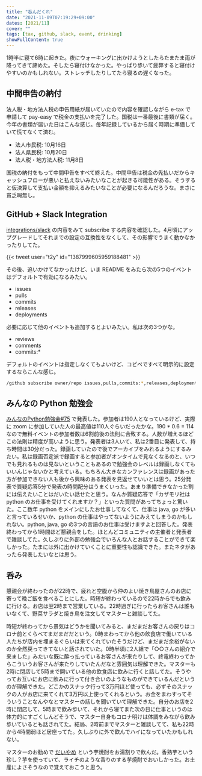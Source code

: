 ```yaml
---
title: "呑んだくれ"
date: "2021-11-09T07:19:29+09:00"
dates: [2021/11]
cover: ""
tags: [tax, github, slack, event, drinking]
showFullContent: true
---
```


1時半に寝て6時に起きた。夜にウォーキングに出かけようとしたらたまたま雨が降ってきて諦めた。そしたら寝付けなかった。やっぱり歩いて疲弊すると寝付けやすいのかもしれない。ストレッチしたりしてたら寝るの遅くなった。

## 中間申告の納付

法人税・地方法人税の申告用紙が届いていたので内容を確認しながら e-tax で申請して pay-easy で税金の支払いを完了した。国税は一番最後に書類が届く。今年の書類が届いた日はこんな感じ。毎年記録しているから届く時期に準備していて慌てなくて済む。

* 法人市民税: 10月16日
* 法人県民税: 10月20日
* 法人税・地方法人税: 11月8日

国税の納付をもって中間申告をすべて終えた。中間申告は税金の先払いだからキャッシュフローが悪いと払えないみたいなことが起きる可能性がある。そうすると仮決算して支払い金額を抑えるみたいなことが必要になるんだろうな。まさに貧乏暇無し。

## GitHub + Slack Integration

[integrations/slack](https://github.com/integrations/slack) の内容をみて subscribe する内容を確認した。4月頃にアップグレードしてそれまでの設定の互換性をなくして、その影響でうまく動かなかったりしてた。

{{< tweet user="t2y" id="1387999605959188481" >}}

その後、追いかけてなかったけど、いま README をみたら次の5つのイベントはデフォルトで有効になるみたい。

* issues
* pulls
* commits
* releases
* deployments

必要に応じて他のイベントも追加するとよいみたい。私は次の3つかな。

* reviews
* comments
* commits:\*

デフォルトのイベントは指定しなくてもよいけど、コピペですべて明示的に設定するならこんな感じ。

```bash
/github subscribe owner/repo issues,pulls,commits:*,releases,deployments,reviews,comments
```

## みんなの Python 勉強会

[みんなのPython勉強会#75](https://startpython.connpass.com/event/228136/) で発表した。参加者は190人となっているけど、実際に zoom に参加していた人の最高値は110人ぐらいだったかな。190 * 0.6 = 114 なので無料イベントの参加者数は6割前後の法則に合致する。人数が増えるほどこの法則は精度が高いように思う。発表者は3人いて、私は2番目に発表して、持ち時間は30分だった。録画していたので後でアーカイブをみれるようにするみたい。私は録画否定派で録画すると参加者がオンタイムで見なくなるのと、いつでも見れるものは見ないということもあるので勉強会のレベルは録画しなくてもいいんじゃないかと考えている。もちろん大きなカンファレンスは録画があった方が参加できない人も後から興味のある発表を見返せていいとは思う。25分発表で質疑応答5分で発表の時間配分はうまくいった。あまり準備できなかった割には伝えたいことはだいたい話せたと思う。なんか質疑応答で「カザモリ社は python のお仕事を受けてくれますか？」といった質問があってちょっと驚いた。ここ数年 python をメインにしたお仕事してなくて、仕事は java, go が多いと言っているせいか、python の仕事はやってないようにみえてしまうのかもしれない。python, java, go の3つの言語のお仕事は受けますよと回答した。発表終わってから1時間ほど懇親会をした。ほとんどコミュニティの主催者と発表者で雑談してた。久しぶりに外部の勉強会でいろんな人とお話することができて楽しかった。たまには外に出かけていくことに重要性も認識できた。またネタがあったら発表したいなとは思う。

## 呑み

懇親会が終わったのが22時で、疲れと空腹から仲のよい焼き鳥屋さんのお店に寄って晩ご飯を食べることにした。時短が終わっているので22時からでも飲みに行ける。お店は翌2時まで営業している。22時過ぎに行ったらお客さんは誰もいなくて、野菜サラダと焼き鳥を注文してマスターと雑談してた。

時短が終わってから景気はどうかを聞いてみると、まだまだお客さんの戻りはコロナ前とくらべてまだまだだという。0時まわってから他の飲食店で働いている人たちが店内を埋まるぐらいは来てくれていたそうだけど、まだまだ余裕がないのか全然戻ってきてないと話されていた。0時半頃に2人組で「○○さんの紹介で来ました」みたいな既に酔っ払っているお客さんが来たりして、終電終わってからこういうお客さんが来たりしていたんだなと雰囲気は理解できた。マスターも2時に閉店して5時まで開いている他の飲食店に飲みに行くと話してた。そうやってお互いにお店に飲みに行って付き合いのようなものができているんだというのが理解できた。どこかのスナック行って3万円ほど使っても、必ずそのスナックの人がお店に来てくれて3万円以上使ってくれるという。お金をまわすってそういうことなんやなとマスターの話しを聞いていて理解できた。自分のお店を2時に閉店して、5時まで飲み歩いて、それから寝てまた次の日に仕事というのは体力的にすごくしんどそうで、マスター自身もコロナ明けは体調をみながら飲み歩いているとも話されてた。結局、2時前までマスターと雑談してて、私も22時から4時間弱ほど居座ってた。久しぶりに外で飲んでハイになっていたかもしれない。

マスターのお勧めで [だいやめ](https://www.hamadasyuzou.co.jp/daiyame_brand) という芋焼酎をお湯割りで飲んだ。香熟芋という珍し？芋を使っていて、ライチのような香りのする芋焼酎でおいしかった。お土産によさそうなので覚えておこうと思う。
